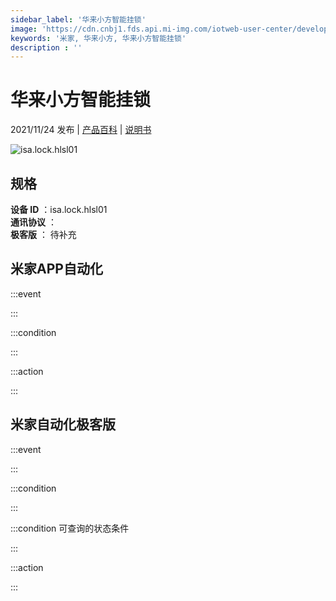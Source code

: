 ```yaml
---
sidebar_label: '华来小方智能挂锁'
image: 'https://cdn.cnbj1.fds.api.mi-img.com/iotweb-user-center/developer_1679070336745RXR1OnMR.png?GalaxyAccessKeyId=AKVGLQWBOVIRQ3XLEW&Expires=9223372036854775807&Signature=2EmyXYK7CwBa4nx1smc/bT2ctBQ='
keywords: '米家, 华来小方, 华来小方智能挂锁'
description : ''
---
```

# 华来小方智能挂锁

2021/11/24 发布 | [产品百科](https://home.mi.com/webapp/content/baike/product/index.html?model=isa.lock.hlsl01/) | [说明书](https://home.mi.com/views/introduction.html?model=isa.lock.hlsl01&region=cn)

![isa.lock.hlsl01](https://cdn.cnbj1.fds.api.mi-img.com/iotweb-user-center/developer_1679070336745RXR1OnMR.png?GalaxyAccessKeyId=AKVGLQWBOVIRQ3XLEW&Expires=9223372036854775807&Signature=2EmyXYK7CwBa4nx1smc/bT2ctBQ=)

## 规格  
> 
**设备 ID** ：isa.lock.hlsl01  
**通讯协议** ：  
**极客版**  ： 待补充 


## 米家APP自动化  

:::event  

:::

:::condition  

:::

:::action   

:::

## 米家自动化极客版  

:::event  

:::

:::condition  

:::

:::condition 可查询的状态条件  

:::

:::action  

:::

        
